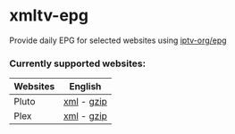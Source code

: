 # xmltv-epg

Provide daily EPG for selected websites using [iptv-org/epg](https://github.com/iptv-org/epg)

### Currently supported websites:

| Websites |                  English                 |
|----------|:-----------------------------------------:|
|   Pluto  |  [xml][pluto-en-xml] - [gzip][pluto-en-gzip] |
|   Plex   |  [xml][plex-en-xml] - [gzip][plex-en-gzip] |

[pluto-en-xml]: https://github.com/daoudeddy/xmltv-epg/releases/latest/download/epg-pluto-en.xml
[plex-en-xml]: https://github.com/daoudeddy/xmltv-epg/releases/latest/download/epg-plex-en.xml
[pluto-en-gzip]: https://github.com/daoudeddy/xmltv-epg/releases/latest/download/epg-pluto-en.xml.gz
[plex-en-gzip]: https://github.com/daoudeddy/xmltv-epg/releases/latest/download/epg-plex-en.xml.gz

